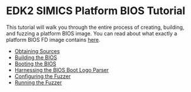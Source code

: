 # EDK2 SIMICS Platform BIOS Tutorial

This tutorial will walk you through the entire process of creating, building, and
fuzzing a platform BIOS image. You can read about what exactly a platform BIOS FD image
contains
[here](https://tianocore-docs.github.io/edk2-BuildSpecification/release-1.28/10_post-build_imagegen_stage_-_flash/105_create_the_fd_image_files.html#105-create-the-fd-image-files).

- [Obtaining Sources](obtaining-sources.md)
- [Building the BIOS](building-bios.md)
- [Booting the BIOS](booting.md)
- [Harnessing the BIOS Boot Logo Parser](harnessing.md)
- [Configuring the Fuzzer](configuring.md)
- [Running the Fuzzer](running.md)